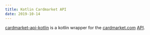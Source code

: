 ```yaml
---
title: Kotlin Cardmarket API 
date: 2019-10-14
---
```


[cardmarket-api-kotlin](https://github.com/F43nd1r/cardmarket-api-kotlin) is a kotlin wrapper for the [cardmarket.com](https://www.cardmarket.com) [API](https://api.cardmarket.com/ws/documentation). 
